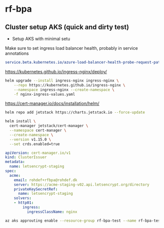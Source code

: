 # rf-bpa

## Cluster setup AKS (quick and dirty test)

* Setup AKS with minimal setu

Make sure to set ingress load balancer health, probably in service annotations

```yaml
service.beta.kubernetes.io/azure-load-balancer-health-probe-request-path: /healthz
```

https://kubernetes.github.io/ingress-nginx/deploy/
```bash
helm upgrade --install ingress-nginx ingress-nginx \
    --repo https://kubernetes.github.io/ingress-nginx \
    --namespace ingress-nginx --create-namespace \
    -f nginx-ingress-values.yaml
```

https://cert-manager.io/docs/installation/helm/
```bash
helm repo add jetstack https://charts.jetstack.io --force-update

helm install \
  cert-manager jetstack/cert-manager \
  --namespace cert-manager \
  --create-namespace \
  --version v1.15.0 \
  --set crds.enabled=true
```

```yaml
apiVersion: cert-manager.io/v1
kind: ClusterIssuer
metadata:
  name: letsencrypt-staging
spec:
  acme:
    email: rohdef+rfbpa@rohdef.dk
    server: https://acme-staging-v02.api.letsencrypt.org/directory
    privateKeySecretRef:
      name: letsencrypt-staging
    solvers:
    - http01:
        ingress:
          ingressClassName: nginx
```

```bash
az aks approuting enable --resource-group rf-bpa-test --name rf-bpa-test-2
```
